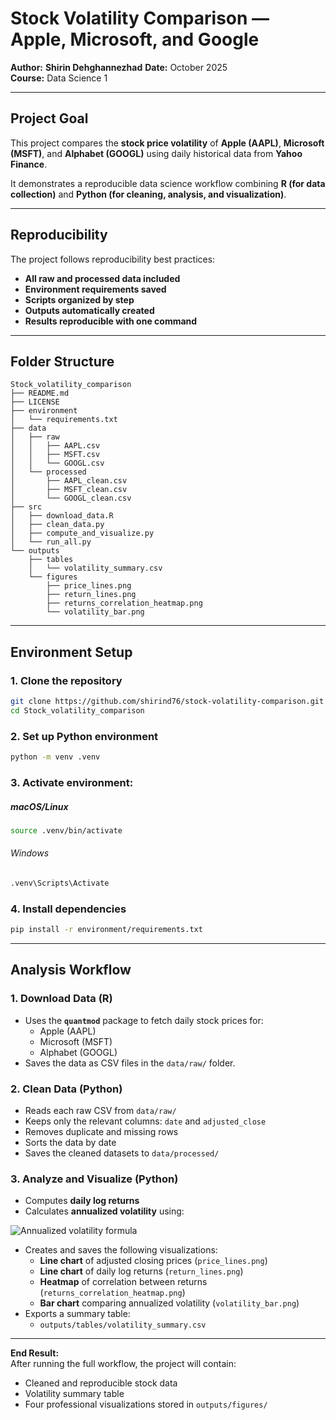 #  Stock Volatility Comparison — Apple, Microsoft, and Google

**Author:** **Shirin Dehghannezhad**
**Date:** October 2025  
**Course:** Data Science 1

---

##  Project Goal

This project compares the **stock price volatility** of **Apple (AAPL)**, **Microsoft (MSFT)**, and **Alphabet (GOOGL)** using daily historical data from **Yahoo Finance**.

It demonstrates a reproducible data science workflow combining **R (for data collection)** and **Python (for cleaning, analysis, and visualization)**.

---

##  Reproducibility

The project follows reproducibility best practices:
- **All raw and processed data included**
- **Environment requirements saved**
- **Scripts organized by step**
- **Outputs automatically created**
- **Results reproducible with one command**

---

## Folder Structure
```
Stock_volatility_comparison
├── README.md
├── LICENSE
├── environment
│   └── requirements.txt
├── data
│   ├── raw
│   │   ├── AAPL.csv
│   │   ├── MSFT.csv
│   │   └── GOOGL.csv
│   └── processed
│       ├── AAPL_clean.csv
│       ├── MSFT_clean.csv
│       └── GOOGL_clean.csv
├── src
│   ├── download_data.R
│   ├── clean_data.py
│   ├── compute_and_visualize.py
│   └── run_all.py
└── outputs
    ├── tables
    │   └── volatility_summary.csv
    └── figures
        ├── price_lines.png
        ├── return_lines.png
        ├── returns_correlation_heatmap.png
        └── volatility_bar.png
```
---

##  Environment Setup

###  1. Clone the repository
```bash
git clone https://github.com/shirind76/stock-volatility-comparison.git
cd Stock_volatility_comparison
```
### 2. Set up Python environment
``` bash
python -m venv .venv
```
### 3. Activate environment:
##### macOS/Linux
``` bash 
source .venv/bin/activate 
```
###### Windows
```bash
.venv\Scripts\Activate
```
### 4. Install dependencies
```bash 
pip install -r environment/requirements.txt
```
---
## Analysis Workflow

###   1. Download Data (R)
- Uses the **`quantmod`** package to fetch daily stock prices for:
  - Apple (AAPL)
  - Microsoft (MSFT)
  - Alphabet (GOOGL)
- Saves the data as CSV files in the `data/raw/` folder.

###   2. Clean Data (Python)
- Reads each raw CSV from `data/raw/`
- Keeps only the relevant columns: `date` and `adjusted_close`
- Removes duplicate and missing rows
- Sorts the data by date
- Saves the cleaned datasets to `data/processed/`

###  3. Analyze and Visualize (Python)
- Computes **daily log returns**
- Calculates **annualized volatility** using:

![Annualized volatility formula](https://latex.codecogs.com/svg.image?\sigma_{annual}=\text{sd}(r_t)\times\sqrt{252})

- Creates and saves the following visualizations:
  - **Line chart** of adjusted closing prices (`price_lines.png`)
  - **Line chart** of daily log returns (`return_lines.png`)
  - **Heatmap** of correlation between returns (`returns_correlation_heatmap.png`)
  -  **Bar chart** comparing annualized volatility (`volatility_bar.png`)
- Exports a summary table:
  - `outputs/tables/volatility_summary.csv`

---

 **End Result:**  
After running the full workflow, the project will contain:
- Cleaned and reproducible stock data  
- Volatility summary table  
- Four professional visualizations stored in `outputs/figures/`  


